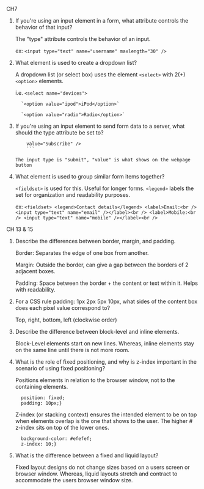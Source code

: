 CH7
1. If you're using an input element in a form, what attribute controls the behavior of that input?

    The "type" attribute controls the behavior of an input.
    
    ex: `<input type="text" name="username" maxlength="30" />`

2. What element is used to create a dropdown list?

    A dropdown list (or select box) uses the element `<select>` with 2(+) `<option>` elements.
    
    i.e. `<select name="devices">`
    
         `<option value="ipod">iPod</option>`
            
         `<option value="radio">Radio</option>`

3. If you're using an input element to send form data to a server, what should the type attribute be set to?

    ```<input type="submit" name="subscribe"
        value="Subscribe" />
        ```
        
    The input type is "submit", "value" is what shows on the webpage button

4. What element is used to group similar form items together?

    `<fieldset>` is used for this. Useful for longer forms. `<legend>` labels the set for organization and readability purposes.
    
    ex: ```<fieldset>
            <legend>Contact details</legend>
            <label>Email:<br />
            <input type="text" name="email" /></label><br />
            <label>Mobile:<br />
            <input type="text" name="mobile" /></label><br />
            ```

CH 13 & 15


1. Describe the differences between border, margin, and padding.

    Border: Separates the edge of one box from another.
    
    Margin: Outside the border, can give a gap between the borders of 2 adjacent boxes.
    
    Padding: Space between the border + the content or text within it. Helps with readability.

2. For a CSS rule padding: 1px 2px 5px 10px, what sides of the content box does each pixel value correspond to?

    Top, right, bottom, left (clockwise order)

3. Describe the difference between block-level and inline elements.

    Block-Level elements start on new lines. Whereas, inline elements stay on the same line until there is not more room.

4. What is the role of fixed positioning, and why is z-index important in the scenario of using fixed positioning?

    Positions elements in relation to the browser window, not to the containing elements.
    
    ```h1{
      position: fixed;
      padding: 10px;}
      ```
      
    Z-index (or stacking context) ensures the intended element to be on top when elements overlap is the one that shows to the user. The higher # z-index sits on top of the lower ones.
    
    ```p{
      background-color: #efefef;
      z-index: 10;}
      ```

5. What is the difference between a fixed and liquid layout?

    Fixed layout designs do not change sizes based on a users screen or browser window. Whereas, liquid layouts stretch and contract to accommodate the users browser window size.
